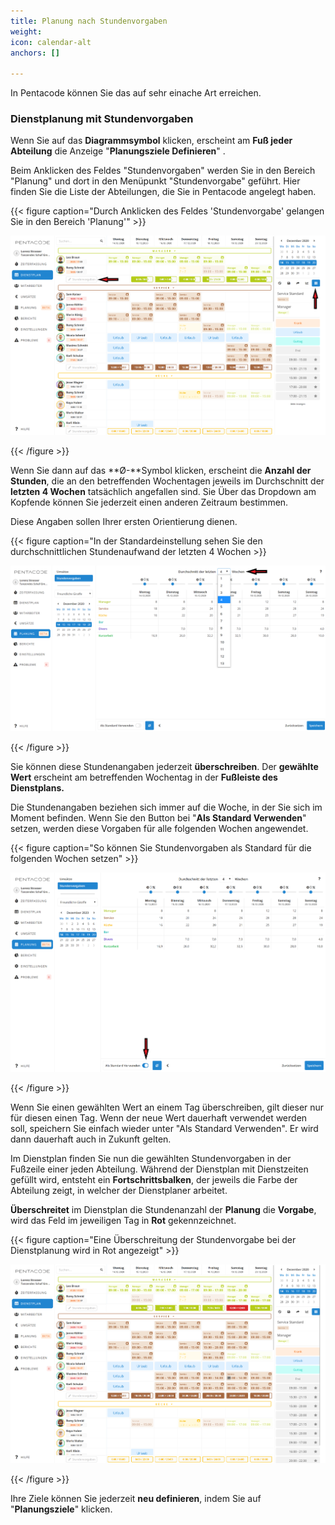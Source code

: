 ```yaml
---
title: Planung nach Stundenvorgaben
weight: 
icon: calendar-alt
anchors: []

---
```

In Pentacode können Sie das auf sehr einache Art erreichen.

### Dienstplanung mit Stundenvorgaben

Wenn Sie auf das **Diagrammsymbol** klicken, erscheint am **Fuß jeder Abteilung** die Anzeige "**Planungsziele Definieren**" .

Beim Anklicken des Feldes "Stundenvorgaben" werden Sie in den Bereich "Planung" und dort in den Menüpunkt "Stundenvorgabe" geführt. Hier finden Sie die Liste der Abteilungen, die Sie in Pentacode angelegt haben.

{{< figure caption="Durch Anklicken des Feldes 'Stundenvorgabe' gelangen Sie in den Bereich 'Planung'" >}}

![](/uploads/stunden-zeigen.png)

{{< /figure >}}

Wenn Sie dann auf das **Ø-**Symbol klicken, erscheint  die **Anzahl der Stunden**, die an den betreffenden Wochentagen jeweils im Durchschnitt der **letzten 4 Wochen** tatsächlich angefallen sind. Sie Über das Dropdown am Kopfende können Sie jederzeit einen anderen Zeitraum bestimmen.

Diese Angaben sollen Ihrer ersten Orientierung dienen.

{{< figure caption="In der Standardeinstellung sehen Sie den durchschnittlichen Stundenaufwand der letzten 4 Wochen >}}

![](/uploads/stundenvorgaben1.png)

{{< /figure >}}

Sie können diese Stundenangaben jederzeit **überschreiben**. Der **gewählte Wert** erscheint am betreffenden Wochentag in der **Fußleiste des Dienstplans.**

Die Stundenangaben beziehen sich immer auf die Woche, in der Sie sich im Moment befinden. Wenn Sie den Button bei "**Als Standard Verwenden**" setzen, werden diese Vorgaben für alle folgenden Wochen angewendet.

{{< figure caption="So können Sie Stundenvorgaben als Standard für die folgenden Wochen setzen" >}}

![](/uploads/stunden-standard.png)

{{< /figure >}}

Wenn Sie einen gewählten Wert an einem Tag überschreiben, gilt dieser nur für diesen einen Tag. Wenn der neue Wert dauerhaft verwendet werden soll, speichern Sie einfach wieder unter "Als Standard Verwenden". Er wird dann dauerhaft auch in Zukunft gelten.

Im Dienstplan finden Sie nun die gewählten Stundenvorgaben in der Fußzeile einer jeden Abteilung. Während der Dienstplan mit Dienstzeiten gefüllt wird, entsteht ein **Fortschrittsbalken**, der jeweils die Farbe der Abteilung zeigt, in welcher der Dienstplaner arbeitet.

**Überschreitet** im Dienstplan die Stundenanzahl der **Planung** die **Vorgabe**, wird das Feld im jeweiligen Tag in **Rot** gekennzeichnet.

{{< figure caption="Eine Überschreitung der Stundenvorgabe bei der Dienstplanung wird in Rot angezeigt" >}}

![](/uploads/stundenanzeige-dp.png)

{{< /figure >}}

Ihre Ziele können Sie jederzeit **neu definieren**, indem Sie auf "**Planungsziele**" klicken.